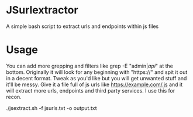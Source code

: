 # JSurlextractor
A simple bash script to extract urls and endpoints within js files

# Usage
You can add more grepping and filters like grep -E "admin$|api$" at the bottom.
Originally it will look for any beginning with "https://" and spit it out in a decent format. Tweak as you'd like but you will get unwanted stuff and it'll be messy. 
Give it a file full of js urls like https://example.com/.js and it will extract more urls, endpoints and third party services. I use this for recon.

./jsextract.sh -f jsurls.txt -o output.txt
